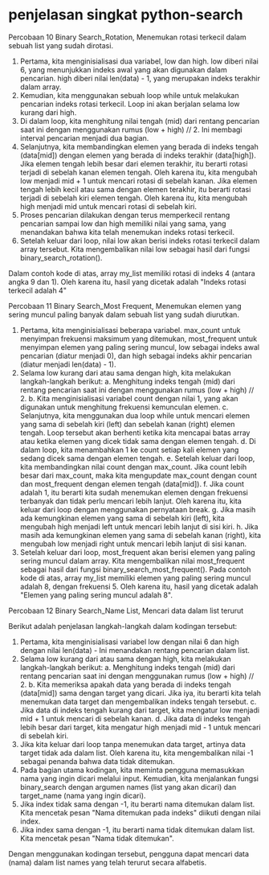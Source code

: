 # penjelasan singkat python-search
Percobaan 10 Binary Search_Rotation, Menemukan rotasi terkecil dalam sebuah list yang sudah dirotasi. 

1. Pertama, kita menginisialisasi dua variabel, low dan high. low diberi nilai 6, yang menunjukkan indeks awal yang akan digunakan dalam pencarian. high diberi nilai len(data) - 1, yang merupakan indeks terakhir dalam array.
2. Kemudian, kita menggunakan sebuah loop while untuk melakukan pencarian indeks rotasi terkecil. Loop ini akan berjalan selama low kurang dari high.
3. Di dalam loop, kita menghitung nilai tengah (mid) dari rentang pencarian saat ini dengan menggunakan rumus (low + high) // 2. Ini membagi interval pencarian menjadi dua bagian.
4. Selanjutnya, kita membandingkan elemen yang berada di indeks tengah (data[mid]) dengan elemen yang berada di indeks terakhir (data[high]). Jika elemen tengah lebih besar dari elemen terakhir, itu berarti rotasi terjadi di sebelah kanan elemen tengah. Oleh karena itu, kita mengubah low menjadi mid + 1 untuk mencari rotasi di sebelah kanan. Jika elemen tengah lebih kecil atau sama dengan elemen terakhir, itu berarti rotasi terjadi di sebelah kiri elemen tengah. Oleh karena itu, kita mengubah high menjadi mid untuk mencari rotasi di sebelah kiri.
5. Proses pencarian dilakukan dengan terus memperkecil rentang pencarian sampai low dan high memiliki nilai yang sama, yang menandakan bahwa kita telah menemukan indeks rotasi terkecil.
6. Setelah keluar dari loop, nilai low akan berisi indeks rotasi terkecil dalam array tersebut. Kita mengembalikan nilai low sebagai hasil dari fungsi binary_search_rotation().

Dalam contoh kode di atas, array my_list memiliki rotasi di indeks 4 (antara angka 9 dan 1). Oleh karena itu, hasil yang dicetak adalah "Indeks rotasi terkecil adalah 4"

Percobaan 11 Binary Search_Most Frequent, Menemukan elemen yang sering muncul paling banyak dalam sebuah list yang sudah diurutkan.

1. Pertama, kita menginisialisasi beberapa variabel. max_count untuk menyimpan frekuensi maksimum yang ditemukan, most_frequent untuk menyimpan elemen yang paling sering muncul, low sebagai indeks awal pencarian (diatur menjadi 0), dan high sebagai indeks akhir pencarian (diatur menjadi len(data) - 1).
2. Selama low kurang dari atau sama dengan high, kita melakukan langkah-langkah berikut:
a. Menghitung indeks tengah (mid) dari rentang pencarian saat ini dengan menggunakan rumus (low + high) // 2.
b. Kita menginisialisasi variabel count dengan nilai 1, yang akan digunakan untuk menghitung frekuensi kemunculan elemen.
c. Selanjutnya, kita menggunakan dua loop while untuk mencari elemen yang sama di sebelah kiri (left) dan sebelah kanan (right) elemen tengah. Loop tersebut akan berhenti ketika kita mencapai batas array atau ketika elemen yang dicek tidak sama dengan elemen tengah.
d. Di dalam loop, kita menambahkan 1 ke count setiap kali elemen yang sedang dicek sama dengan elemen tengah.
e. Setelah keluar dari loop, kita membandingkan nilai count dengan max_count. Jika count lebih besar dari max_count, maka kita mengupdate max_count dengan count dan most_frequent dengan elemen tengah (data[mid]).
f. Jika count adalah 1, itu berarti kita sudah menemukan elemen dengan frekuensi terbanyak dan tidak perlu mencari lebih lanjut. Oleh karena itu, kita keluar dari loop dengan menggunakan pernyataan break.
g. Jika masih ada kemungkinan elemen yang sama di sebelah kiri (left), kita mengubah high menjadi left untuk mencari lebih lanjut di sisi kiri.
h. Jika masih ada kemungkinan elemen yang sama di sebelah kanan (right), kita mengubah low menjadi right untuk mencari lebih lanjut di sisi kanan.
3. Setelah keluar dari loop, most_frequent akan berisi elemen yang paling sering muncul dalam array. Kita mengembalikan nilai most_frequent sebagai hasil dari fungsi binary_search_most_frequent().
Pada contoh kode di atas, array my_list memiliki elemen yang paling sering muncul adalah 8, dengan frekuensi 5. Oleh karena itu, hasil yang dicetak adalah "Elemen yang paling sering muncul adalah 8".

Percobaan 12 Binary Search_Name List, Mencari data dalam list terurut

Berikut adalah penjelasan langkah-langkah dalam kodingan tersebut:

1. Pertama, kita menginisialisasi variabel low dengan nilai 6 dan high dengan nilai len(data) - Ini menandakan rentang pencarian dalam list.
2. Selama low kurang dari atau sama dengan high, kita melakukan langkah-langkah berikut:
a. Menghitung indeks tengah (mid) dari rentang pencarian saat ini dengan menggunakan rumus (low + high) // 2.
b. Kita memeriksa apakah data yang berada di indeks tengah (data[mid]) sama dengan target yang dicari. Jika iya, itu berarti kita telah menemukan data target dan mengembalikan indeks tengah tersebut.
c. Jika data di indeks tengah kurang dari target, kita mengatur low menjadi mid + 1 untuk mencari di sebelah kanan.
d. Jika data di indeks tengah lebih besar dari target, kita mengatur high menjadi mid - 1 untuk mencari di sebelah kiri.
3. Jika kita keluar dari loop tanpa menemukan data target, artinya data target tidak ada dalam list. Oleh karena itu, kita mengembalikan nilai -1 sebagai penanda bahwa data tidak ditemukan.
4. Pada bagian utama kodingan, kita meminta pengguna memasukkan nama yang ingin dicari melalui input. Kemudian, kita menjalankan fungsi binary_search dengan argumen names (list yang akan dicari) dan target_name (nama yang ingin dicari).
5. Jika index tidak sama dengan -1, itu berarti nama ditemukan dalam list. Kita mencetak pesan "Nama ditemukan pada indeks" diikuti dengan nilai index.
6. Jika index sama dengan -1, itu berarti nama tidak ditemukan dalam list. Kita mencetak pesan "Nama tidak ditemukan".

Dengan menggunakan kodingan tersebut, pengguna dapat mencari data (nama) dalam list names yang telah terurut secara alfabetis.
